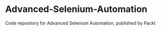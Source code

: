 # Advanced-Selenium-Automation
Code repository for Advanced Selenium Automation, published by Packt

